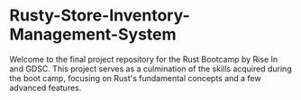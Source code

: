 # Rusty-Store-Inventory-Management-System
Welcome to the final project repository for the Rust Bootcamp  by Rise In and GDSC. This project serves as a culmination of the skills acquired during the boot camp, focusing on Rust's fundamental concepts and a few advanced features.
